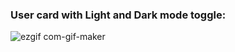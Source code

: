 <h3> User card with  Light and Dark mode toggle: </h3>

![ezgif com-gif-maker](https://user-images.githubusercontent.com/58111836/153927512-acde00b9-cd3e-4667-91cf-64ece276b6c7.gif)
